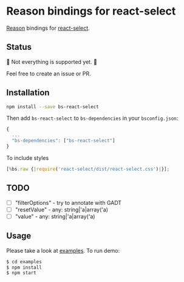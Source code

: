 # Reason bindings for react-select

[Reason](https://reasonml.github.io/) bindings for [react-select](https://github.com/JedWatson/react-select).

## Status

🚧 Not everything is supported yet. 🚧

Feel free to create an issue or PR.

## Installation

```sh
npm install --save bs-react-select
```

Then add `bs-react-select` to `bs-dependencies` in your `bsconfig.json`:

```js
{
  ...
  "bs-dependencies": ["bs-react-select"]
}
```

To include styles

```js
[%bs.raw {|require('react-select/dist/react-select.css')|}];
```

## TODO

* [ ] "filterOptions" - try to annotate with GADT
* [ ] "resetValue" - any: string|'a|array('a)
* [ ] "value" - any: string|'a|array('a)

## Usage

Please take a look at [examples](https://github.com/ahrefs/bs-react-select/tree/master/examples).
To run demo:

```sh
$ cd examples
$ npm install
$ npm start
```
